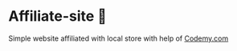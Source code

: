 # Affiliate-site :money_mouth_face:                                                                                                                  
Simple website affiliated with local store
 with help of <a href="http://johnelder.com/">Codemy.com</a>
